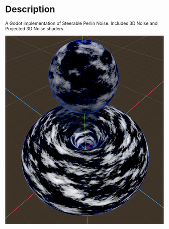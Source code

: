 # Description
A Godot implementation of Steerable Perlin Noise. Includes 3D Noise and Projected 3D Noise shaders.

![Projected Steerable Noise](./imgs/godot_steerable_perlin.png)
